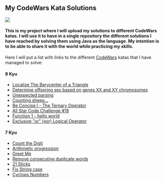 ## My CodeWars Kata Solutions

<img src="https://www.codewars.com/users/QuimCrous/badges/large"/>

#### This is my project where I will upload my solutions to different CodeWars katas. I will use it to have in a single repository the different solutions I have reached by solving them using Java as the language. My intention is to be able to share it with the world while practicing my skills.


Here I will put a list with links to the different <a href="https://www.codewars.com">CodeWars</a> katas that I have managed to solve:

#### 8 Kyu

<ul>
    <li><a href="https://www.codewars.com/kata/5601c5f6ba804403c7000004">Localize The Barycenter of a Triangle</a></li>
    <li><a href="https://www.codewars.com/kata/56530b444e831334c0000020">Determine offspring sex based on genes XX and XY chromosomes</a></li>
    <li><a href="https://www.codewars.com/kata/54fdaa4a50f167b5c000005f">Unexpected parsing</a></li>
    <li><a href="https://www.codewars.com/kata/54edbc7200b811e956000556">Counting sheep...</a></li>
    <li><a href="https://www.codewars.com/kata/56f3f6a82010832b02000f38/java">Be Concise I - The Ternary Operator</a></li>
    <li><a href="https://www.codewars.com/kata/5865918c6b569962950002a1/java">All Star Code Challenge #18</a></li>
    <li><a href="https://www.codewars.com/kata/523b4ff7adca849afe000035/java">Function 1 - hello world</a></li>
    <li><a href="https://www.codewars.com/kata/56fa3c5ce4d45d2a52001b3c/java">Exclusive "or" (xor) Logical Operator</a></li>
</ul>

#### 7 Kyu

<ul>
    <li><a href="https://www.codewars.com/kata/566fc12495810954b1000030">Count the Digit</a></li>
    <li><a href="https://www.codewars.com/kata/55caf1fd8063ddfa8e000018/train/java">Arithmetic progression</a></li>
    <li><a href="https://www.codewars.com/kata/535474308bb336c9980006f2/java">Greet Me</a></li>
    <li><a href="https://www.codewars.com/kata/5b39e91ee7a2c103300018b3/java">Remove consecutive duplicate words</a></li>
    <li><a href="https://www.codewars.com/kata/5866a58b9cbc02c4f8000cac/java">21 Sticks</a></li>
    <li><a href="https://www.codewars.com/kata/5b180e9fedaa564a7000009a/java">Fix String case</a></li>
    <li><a href="https://www.codewars.com/kata/56b0bc0826814364a800005a/java">Cyclops Numbers</a></li>
</ul>